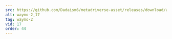 ```yaml
---
src: https://github.com/Dadaism6/metadriverse-asset/releases/download/assetsv1.0.2/waymo-2_17.mp4
alt: waymo-2_17
tag: waymo-2
vid: 17
order: 44
---
```

